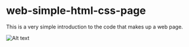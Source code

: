 # web-simple-html-css-page

This is a very simple introduction to the code that makes up a web page.

![Alt text](relative/path/to/imgReadme.png?raw=true "Image Content")
